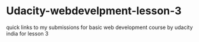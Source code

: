 # Udacity-webdevelpment-lesson-3
quick links to my submissions for basic web development course by udacity india for lesson 3
